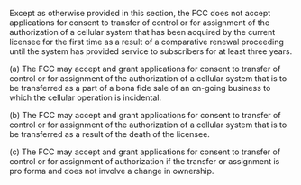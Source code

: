 Except as otherwise provided in this section, the FCC does not accept applications for consent to transfer of control or for assignment of the authorization of a cellular system that has been acquired by the current licensee for the first time as a result of a comparative renewal proceeding until the system has provided service to subscribers for at least three years.

(a) The FCC may accept and grant applications for consent to transfer of control or for assignment of the authorization of a cellular system that is to be transferred as a part of a bona fide sale of an on-going business to which the cellular operation is incidental.

(b) The FCC may accept and grant applications for consent to transfer of control or for assignment of the authorization of a cellular system that is to be transferred as a result of the death of the licensee.
              

(c) The FCC may accept and grant applications for consent to transfer of control or for assignment of authorization if the transfer or assignment is pro forma and does not involve a change in ownership.

